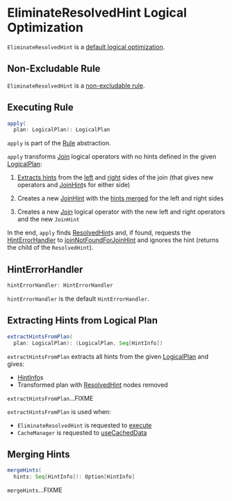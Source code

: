 # EliminateResolvedHint Logical Optimization

`EliminateResolvedHint` is a [default logical optimization](../catalyst/Optimizer.md#defaultBatches).

## <span id="nonExcludableRules"> Non-Excludable Rule

`EliminateResolvedHint` is a [non-excludable rule](../catalyst/Optimizer.md#nonExcludableRules).

## <span id="apply"> Executing Rule

```scala
apply(
  plan: LogicalPlan): LogicalPlan
```

`apply` is part of the [Rule](../catalyst/Rule.md#apply) abstraction.

`apply` transforms [Join](../logical-operators/Join.md) logical operators with no hints defined in the given [LogicalPlan](../logical-operators/LogicalPlan.md):

1. [Extracts hints](#extractHintsFromPlan) from the [left](../logical-operators/Join.md#left) and [right](../logical-operators/Join.md#right) sides of the join (that gives new operators and [JoinHint](../JoinHint.md)s for either side)

1. Creates a new [JoinHint](../JoinHint.md) with the [hints merged](#mergeHints) for the left and right sides

1. Creates a new [Join](../logical-operators/Join.md) logical operator with the new left and right operators and the new `JoinHint`

In the end, `apply` finds [ResolvedHint](../logical-operators/ResolvedHint.md)s and, if found, requests the [HintErrorHandler](#hintErrorHandler) to [joinNotFoundForJoinHint](../HintErrorHandler.md#joinNotFoundForJoinHint) and ignores the hint (returns the child of the `ResolvedHint`).

## <span id="hintErrorHandler"> HintErrorHandler

```scala
hintErrorHandler: HintErrorHandler
```

`hintErrorHandler` is the default `HintErrorHandler`.

## <span id="extractHintsFromPlan"> Extracting Hints from Logical Plan

```scala
extractHintsFromPlan(
  plan: LogicalPlan): (LogicalPlan, Seq[HintInfo])
```

`extractHintsFromPlan` extracts all hints from the given [LogicalPlan](../logical-operators/LogicalPlan.md) and gives:

* [HintInfo](../HintInfo.md)s
* Transformed plan with [ResolvedHint](../logical-operators/ResolvedHint.md) nodes removed

`extractHintsFromPlan`...FIXME

`extractHintsFromPlan` is used when:

* `EliminateResolvedHint` is requested to [execute](#apply)
* `CacheManager` is requested to [useCachedData](../CacheManager.md#useCachedData)

## <span id="mergeHints"> Merging Hints

```scala
mergeHints(
  hints: Seq[HintInfo]): Option[HintInfo]
```

`mergeHints`...FIXME

